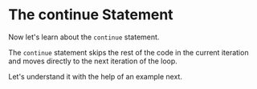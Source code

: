 # The continue Statement

Now let's learn about the `continue` statement.

The `continue` statement skips the rest of the code in the current iteration and moves directly to the next iteration of the loop.

Let's understand it with the help of an example next.